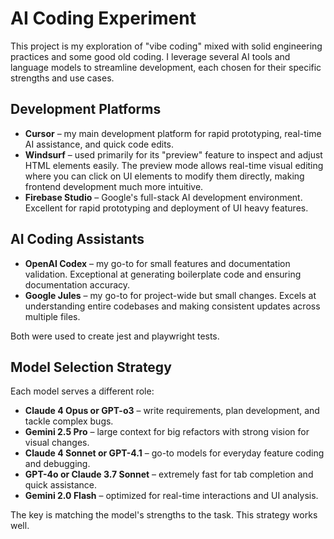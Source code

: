 # AI Coding Experiment

This project is my exploration of "vibe coding" mixed with solid engineering practices and some good old coding. I leverage several AI tools and language models to streamline development, each chosen for their specific strengths and use cases.

## Development Platforms

- **Cursor** – my main development platform for rapid prototyping, real-time AI assistance, and quick code edits.
- **Windsurf** – used primarily for its "preview" feature to inspect and adjust HTML elements easily. The preview mode allows real-time visual editing where you can click on UI elements to modify them directly, making frontend development much more intuitive.
- **Firebase Studio** – Google's full-stack AI development environment. Excellent for rapid prototyping and deployment of UI heavy features.

## AI Coding Assistants

- **OpenAI Codex** – my go-to for small features and documentation validation. Exceptional at generating boilerplate code and ensuring documentation accuracy.
- **Google Jules** – my go-to for project-wide but small changes. Excels at understanding entire codebases and making consistent updates across multiple files.

Both were used to create jest and playwright tests.

## Model Selection Strategy

Each model serves a different role:

- **Claude 4 Opus or GPT-o3** – write requirements, plan development, and tackle complex bugs.
- **Gemini 2.5 Pro** – large context for big refactors with strong vision for visual changes.
- **Claude 4 Sonnet or GPT-4.1** – go-to models for everyday feature coding and debugging.
- **GPT-4o or Claude 3.7 Sonnet** – extremely fast for tab completion and quick assistance.
- **Gemini 2.0 Flash** – optimized for real-time interactions and UI analysis.

The key is matching the model's strengths to the task. This strategy works well.
